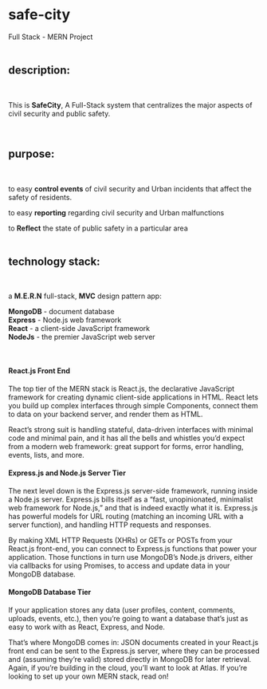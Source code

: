 ﻿# safe-city
 Full Stack - MERN Project
 <br />
 <br />
 

## description:
<br />

This is **SafeCity**,
A Full-Stack system that centralizes the major aspects of civil security and public safety.

<br />

## purpose:
<br />

to easy **control events** of civil security and Urban incidents that affect the safety of residents.<br />

to easy **reporting** regarding civil security and Urban malfunctions<br />

to **Reflect** the state of public safety in a particular area<br />
<br />

## technology stack:
<br />

a **M.E.R.N** full-stack, **MVC** design pattern app: 

**MongoDB** - document database <br />
**Express** - Node.js web framework <br />
**React** - a client-side JavaScript framework <br />
**NodeJs** - the premier JavaScript web server<br />

<br />

#### React.js Front End
The top tier of the MERN stack is React.js, the declarative JavaScript framework for creating dynamic client-side applications in HTML. React lets you build up complex interfaces through simple Components, connect them to data on your backend server, and render them as HTML.

React’s strong suit is handling stateful, data-driven interfaces with minimal code and minimal pain, and it has all the bells and whistles you’d expect from a modern web framework: great support for forms, error handling, events, lists, and more.


#### Express.js and Node.js Server Tier
The next level down is the Express.js server-side framework, running inside a Node.js server. Express.js bills itself as a “fast, unopinionated, minimalist web framework for Node.js,” and that is indeed exactly what it is. Express.js has powerful models for URL routing (matching an incoming URL with a server function), and handling HTTP requests and responses.

By making XML HTTP Requests (XHRs) or GETs or POSTs from your React.js front-end, you can connect to Express.js functions that power your application. Those functions in turn use MongoDB’s Node.js drivers, either via callbacks for using Promises, to access and update data in your MongoDB database.

#### MongoDB Database Tier
If your application stores any data (user profiles, content, comments, uploads, events, etc.), then you’re going to want a database that’s just as easy to work with as React, Express, and Node.

That’s where MongoDB comes in: JSON documents created in your React.js front end can be sent to the Express.js server, where they can be processed and (assuming they’re valid) stored directly in MongoDB for later retrieval. Again, if you’re building in the cloud, you’ll want to look at Atlas. If you’re looking to set up your own MERN stack, read on!